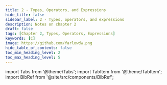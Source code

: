 ```yaml
---
title: 2 - Types, Operators, and Expressions
hide_title: false
sidebar_label: 2 - Types, operators, and expressions
description: Notes on chapter 2
draft: false
tags: [Chapter 2, Types, Operators, Expressions]
keywords: [C]
image: https://github.com/farlowdw.png
hide_table_of_contents: false
toc_min_heading_level: 2
toc_max_heading_level: 5
---
```


import Tabs from '@theme/Tabs';
import TabItem from '@theme/TabItem';
import BibRef from '@site/src/components/BibRef';
